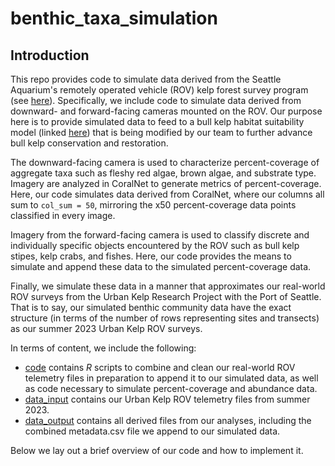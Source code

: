# benthic_taxa_simulation
## Introduction
This repo provides code to simulate data derived from the Seattle Aquarium's remotely operated vehicle (ROV) kelp forest survey program (see [here](https://github.com/zhrandell/Seattle_Aquarium_ROV_development)). Specifically, we include code to simulate data derived from downward- and forward-facing cameras mounted on the ROV. Our purpose here is to provide simulated data to feed to a bull kelp habitat suitability model (linked [here](https://experience.arcgis.com/experience/b11daaa83ff045f1a9d88b2b926e1f75/page/About/)) that is being modified by our team to further advance bull kelp conservation and restoration.  

The downward-facing camera is used to characterize percent-coverage of aggregate taxa such as fleshy red algae, brown algae, and substrate type. Imagery are analyzed in CoralNet to generate metrics of percent-coverage. Here, our code simulates data derived from CoralNet, where our columns all sum to `col_sum = 50`, mirroring the x50 percent-coverage data points classified in every image. 

Imagery from the forward-facing camera is used to classify discrete and individually specific objects encountered by the ROV such as bull kelp stipes, kelp crabs, and fishes. Here, our code provides the means to simulate and append these data to the simulated percent-coverage data. 

Finally, we simulate these data in a manner that approximates our real-world ROV surveys from the Urban Kelp Research Project with the Port of Seattle. That is to say, our simulated benthic community data have the exact structure (in terms of the number of rows representing sites and transects) as our summer 2023 Urban Kelp ROV surveys. 

In terms of content, we include the following: 
* [code](https://github.com/zhrandell/Seattle_Aquarium_benthic_taxa_simulation/tree/main/code) contains _R_ scripts to combine and clean our real-world ROV telemetry files in preparation to append it to our simulated data, as well as code necessary to simulate percent-coverage and abundance data.
* [data_input](https://github.com/zhrandell/Seattle_Aquarium_benthic_taxa_simulation/tree/main/data_input) contains our Urban Kelp ROV telemetry files from summer 2023.
* [data_output](https://github.com/zhrandell/Seattle_Aquarium_benthic_taxa_simulation/tree/main/data_output) contains all derived files from our analyses, including the combined metadata.csv file we append to our simulated data.    


Below we lay out a brief overview of our code and how to implement it. 


